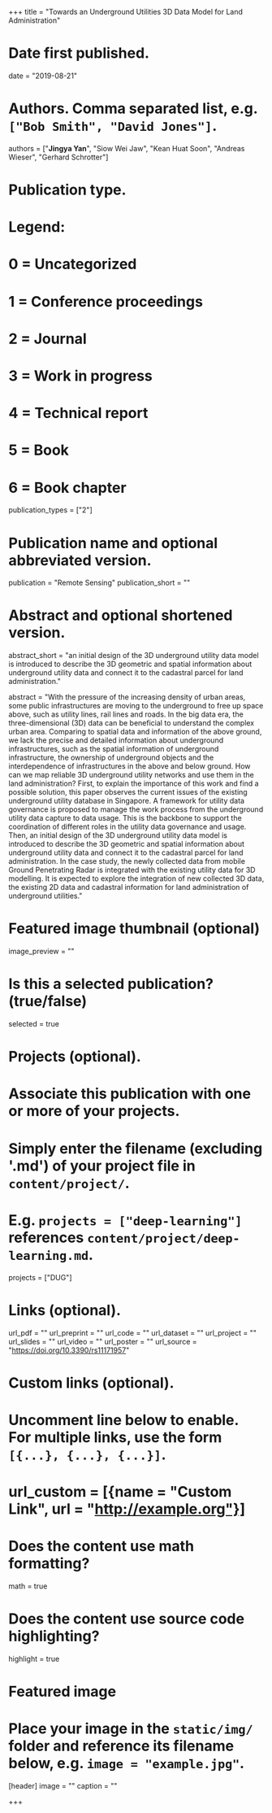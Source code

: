 
+++
title = "Towards an Underground Utilities 3D Data Model for Land Administration"

# Date first published.
date = "2019-08-21"

# Authors. Comma separated list, e.g. `["Bob Smith", "David Jones"]`.
authors = ["**Jingya Yan**", "Siow Wei Jaw", "Kean Huat Soon", "Andreas Wieser", "Gerhard Schrotter"]

# Publication type.
# Legend:
# 0 = Uncategorized
# 1 = Conference proceedings
# 2 = Journal
# 3 = Work in progress
# 4 = Technical report
# 5 = Book
# 6 = Book chapter
publication_types = ["2"]

# Publication name and optional abbreviated version.
publication = "Remote Sensing"
publication_short = ""

# Abstract and optional shortened version.
abstract_short = "an initial design of the 3D underground utility data model is introduced to describe the 3D geometric and spatial information about underground utility data and connect it to the cadastral parcel for land administration."

abstract = "With the pressure of the increasing density of urban areas, some public infrastructures are moving to the underground to free up space above, such as utility lines, rail lines and roads. In the big data era, the three-dimensional (3D) data can be beneficial to understand the complex urban area. Comparing to spatial data and information of the above ground, we lack the precise and detailed information about underground infrastructures, such as the spatial information of underground infrastructure, the ownership of underground objects and the interdependence of infrastructures in the above and below ground. How can we map reliable 3D underground utility networks and use them in the land administration? First, to explain the importance of this work and find a possible solution, this paper observes the current issues of the existing underground utility database in Singapore. A framework for utility data governance is proposed to manage the work process from the underground utility data capture to data usage. This is the backbone to support the coordination of different roles in the utility data governance and usage. Then, an initial design of the 3D underground utility data model is introduced to describe the 3D geometric and spatial information about underground utility data and connect it to the cadastral parcel for land administration. In the case study, the newly collected data from mobile Ground Penetrating Radar is integrated with the existing utility data for 3D modelling. It is expected to explore the integration of new collected 3D data, the existing 2D data and cadastral information for land administration of underground utilities."


# Featured image thumbnail (optional)
image_preview = ""

# Is this a selected publication? (true/false)
selected = true

# Projects (optional).
#   Associate this publication with one or more of your projects.
#   Simply enter the filename (excluding '.md') of your project file in `content/project/`.
#   E.g. `projects = ["deep-learning"]` references `content/project/deep-learning.md`.
projects = ["DUG"]

# Links (optional).
url_pdf = ""
url_preprint = ""
url_code = ""
url_dataset = ""
url_project = ""
url_slides = ""
url_video = ""
url_poster = ""
url_source = "https://doi.org/10.3390/rs11171957"

# Custom links (optional).
#   Uncomment line below to enable. For multiple links, use the form `[{...}, {...}, {...}]`.
# url_custom = [{name = "Custom Link", url = "http://example.org"}]

# Does the content use math formatting?
math = true

# Does the content use source code highlighting?
highlight = true

# Featured image
# Place your image in the `static/img/` folder and reference its filename below, e.g. `image = "example.jpg"`.
[header]
image = ""
caption = ""

+++
